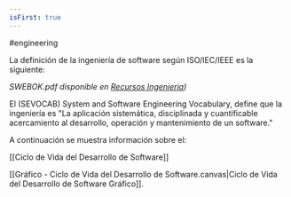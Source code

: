 ```yaml
---
isFirst: true
---
```


#engineering 

La definición de la ingeniería de software según ISO/IEC/IEEE es la siguiente:

_SWEBOK.pdf disponible en [Recursos Ingenieria](https://drive.google.com/drive/folders/15TcevwN7QOTjjoZt4eMLj-lvoNpsPTTj?usp=drive_link))_

El (SEVOCAB) System and Software Engineering Vocabulary, define que la ingeniería es "La aplicación sistemática, disciplinada y cuantificable acercamiento al desarrollo, operación y mantenimiento de un software."

A continuación se muestra información sobre el:

[[Ciclo de Vida del Desarrollo de Software]]

[[Gráfico - Ciclo de Vida del Desarrollo de Software.canvas|Ciclo de Vida del Desarrollo de Software Gráfico]].